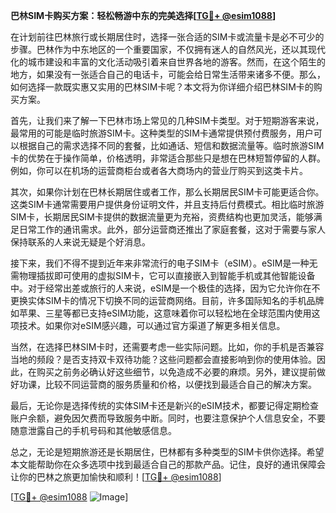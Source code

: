 **巴林SIM卡购买方案：轻松畅游中东的完美选择[[TG💪+ @esim1088](https://t.me/s/esim1088)]**

在计划前往巴林旅行或长期居住时，选择一张合适的SIM卡或流量卡是必不可少的步骤。巴林作为中东地区的一个重要国家，不仅拥有迷人的自然风光，还以其现代化的城市建设和丰富的文化活动吸引着来自世界各地的游客。然而，在这个陌生的地方，如果没有一张适合自己的电话卡，可能会给日常生活带来诸多不便。那么，如何选择一款既实惠又实用的巴林SIM卡呢？本文将为你详细介绍巴林SIM卡的购买方案。

首先，让我们来了解一下巴林市场上常见的几种SIM卡类型。对于短期游客来说，最常用的可能是临时旅游SIM卡。这种类型的SIM卡通常提供预付费服务，用户可以根据自己的需求选择不同的套餐，比如通话、短信和数据流量等。临时旅游SIM卡的优势在于操作简单，价格透明，非常适合那些只是想在巴林短暂停留的人群。例如，你可以在机场的运营商柜台或者各大商场内的营业厅购买到这类卡片。

其次，如果你计划在巴林长期居住或者工作，那么长期居民SIM卡可能更适合你。这类SIM卡通常需要用户提供身份证明文件，并且支持后付费模式。相比临时旅游SIM卡，长期居民SIM卡提供的数据流量更为充裕，资费结构也更加灵活，能够满足日常工作的通讯需求。此外，部分运营商还推出了家庭套餐，这对于需要与家人保持联系的人来说无疑是个好消息。

接下来，我们不得不提到近年来非常流行的电子SIM卡（eSIM）。eSIM是一种无需物理插拔即可使用的虚拟SIM卡，它可以直接嵌入到智能手机或其他智能设备中。对于经常出差或旅行的人来说，eSIM是一个极佳的选择，因为它允许你在不更换实体SIM卡的情况下切换不同的运营商网络。目前，许多国际知名的手机品牌如苹果、三星等都已支持eSIM功能，这意味着你可以轻松地在全球范围内使用这项技术。如果你对eSIM感兴趣，可以通过官方渠道了解更多相关信息。

当然，在选择巴林SIM卡时，还需要考虑一些实际问题。比如，你的手机是否兼容当地的频段？是否支持双卡双待功能？这些问题都会直接影响到你的使用体验。因此，在购买之前务必确认好这些细节，以免造成不必要的麻烦。另外，建议提前做好功课，比较不同运营商的服务质量和价格，以便找到最适合自己的解决方案。

最后，无论你是选择传统的实体SIM卡还是新兴的eSIM技术，都要记得定期检查账户余额，避免因欠费而导致服务中断。同时，也要注意保护个人信息安全，不要随意泄露自己的手机号码和其他敏感信息。

总之，无论是短期旅游还是长期居住，巴林都有多种类型的SIM卡供你选择。希望本文能帮助你在众多选项中找到最适合自己的那款产品。记住，良好的通讯保障会让你的巴林之旅更加愉快和顺利！[[TG💪+ @esim1088](https://t.me/s/esim1088)]

[[TG💪+ @esim1088](https://t.me/s/esim1088) ![Image](https://i.postimg.cc/4NQfJmqS/Snipaste-2025-05-13-00-14-12.png)]